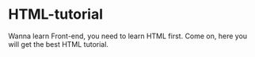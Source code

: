 # HTML-tutorial
Wanna learn Front-end, you need to learn HTML first. Come on, here you will get the best HTML tutorial.
